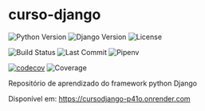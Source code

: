 # curso-django

![Python Version](https://img.shields.io/badge/Python-3.11-blue)
![Django Version](https://img.shields.io/badge/Django-4.2-blue)
![License](https://img.shields.io/badge/License-MIT-green)

![Build Status](https://github.com/Michel4lves/curso-django/actions/workflows/main.yml/badge.svg)
![Last Commit](https://img.shields.io/github/last-commit/Michel4lves/curso-django)
![Pipenv](https://img.shields.io/badge/Dependencies-Pipenv-blue)

[![codecov](https://codecov.io/gh/Michel4lves/curso-django/graph/badge.svg?token=4mcpWivTWO)](https://codecov.io/gh/Michel4lves/curso-django)
![Coverage](https://img.shields.io/codecov/c/github/Michel4lves/curso-django)

Repositório de aprendizado do framework python Django

Disponível em:
https://cursodjango-p41o.onrender.com

[//]: # (![PyPI]&#40;https://img.shields.io/pypi/v/seu-projeto&#41;)
[//]: # (![Downloads]&#40;https://img.shields.io/pypi/dm/seu-projeto&#41;)



